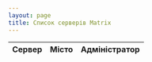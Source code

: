 ```yaml
---
layout: page
title: Список серверів Matrix
---
```

| Сервер | Місто | Адміністратор |
|--------|:-----:|---------------|
